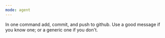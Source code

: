 ```yaml
---
mode: agent
---
```


In one command add, commit, and push to github.  Use a good message if you know one; or a generic one if you don't.  
